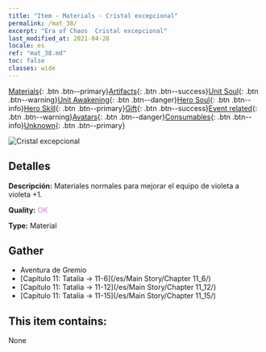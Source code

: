 ```yaml
---
title: "Item - Materials - Cristal excepcional"
permalink: /mat_38/
excerpt: "Era of Chaos  Cristal excepcional"
last_modified_at: 2021-04-28
locale: es
ref: "mat_38.md"
toc: false
classes: wide
---
```

 [Materials](/ItemsES/){: .btn .btn--primary}[Artifacts](/ItemsES/Artifacts/){: .btn .btn--success}[Unit Soul](/ItemsES/UnitSoul/){: .btn .btn--warning}[Unit Awakening](/ItemsES/UnitAwakening/){: .btn .btn--danger}[Hero Soul](/ItemsES/HeroSoul/){: .btn .btn--info}[Hero Skill](/ItemsES/HeroSkill/){: .btn .btn--primary}[Gift](/ItemsES/Gift/){: .btn .btn--success}[Event related](/ItemsES/Events/){: .btn .btn--warning}[Avatars](/ItemsES/Avatars/){: .btn .btn--danger}[Consumables](/ItemsES/Consumables/){: .btn .btn--info}[Unknown](/ItemsES/Unknown/){: .btn .btn--primary}

 ![Cristal excepcional](/images/t/i_cailiao_shuijing2.png)

## Detalles
 **Descripción:** Materiales normales para mejorar el equipo de violeta a violeta +1.

 **Quality:** <span style="color: #DA70D6">OK</span>

 **Type:** Material

## Gather

*    Aventura de Gremio 
*    [Capítulo 11: Tatalia -> 11-6](/es/Main Story/Chapter 11_6/) 
*    [Capítulo 11: Tatalia -> 11-12](/es/Main Story/Chapter 11_12/) 
*    [Capítulo 11: Tatalia -> 11-15](/es/Main Story/Chapter 11_15/) 

## This item contains:

  None

